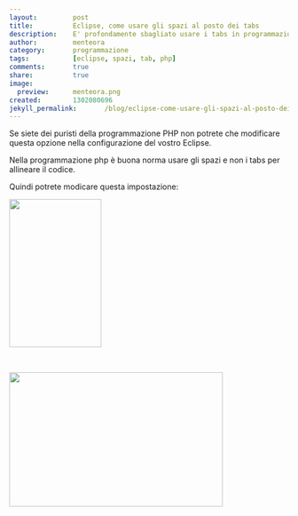 ```yaml
---
layout:       	post
title:        	Eclipse, come usare gli spazi al posto dei tabs
description:    E' profondamente sbagliato usare i tabs in programmazione, ecco come evitare di farlo in eclipse
author:       	menteora
category:     	programmazione
tags:         	[eclipse, spazi, tab, php]
comments:     	true
share:        	true
image:			
  preview:      menteora.png
created:      	1302080696
jekyll_permalink:		/blog/eclipse-come-usare-gli-spazi-al-posto-dei-tabs
---
```

<p>
	Se siete dei puristi della programmazione PHP non potrete che modificare questa opzione nella configurazione del vostro Eclipse.</p>
<p>
	Nella programmazione php &egrave; buona norma usare gli spazi e non i tabs per allineare il codice.</p>
<p>
	Quindi potrete modicare questa impostazione:</p>
<p>
	<img alt="" src="/images/preferences.png" style="width: 166px; height: 267px;" /></p>
<p>
	&nbsp;</p>
<p>
	<img alt="" src="/images/formatters.png" style="width: 385px; height: 242px;" /></p>
